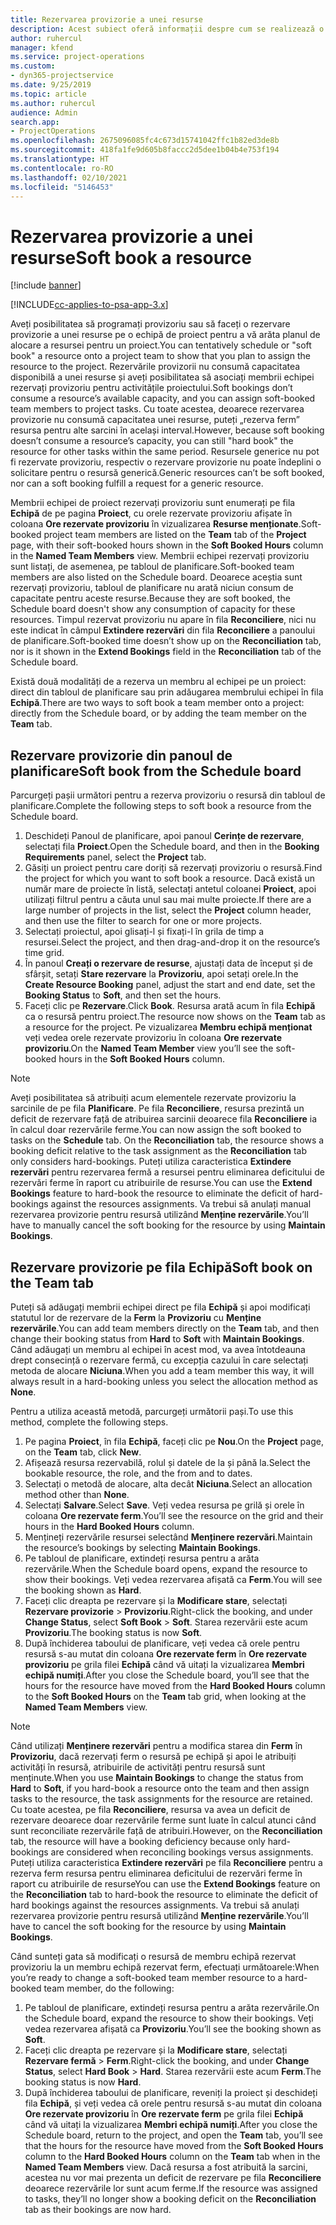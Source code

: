 ```yaml
---
title: Rezervarea provizorie a unei resurse
description: Acest subiect oferă informații despre cum se realizează o rezervare provizorie pentru membrii echipei de proiect.
author: ruhercul
manager: kfend
ms.service: project-operations
ms.custom:
- dyn365-projectservice
ms.date: 9/25/2019
ms.topic: article
ms.author: ruhercul
audience: Admin
search.app:
- ProjectOperations
ms.openlocfilehash: 2675096085fc4c673d15741042ffc1b82ed3de8b
ms.sourcegitcommit: 418fa1fe9d605b8faccc2d5dee1b04b4e753f194
ms.translationtype: HT
ms.contentlocale: ro-RO
ms.lasthandoff: 02/10/2021
ms.locfileid: "5146453"
---
```

# <a name="soft-book-a-resource"></a><span data-ttu-id="4c9b0-103">Rezervarea provizorie a unei resurse</span><span class="sxs-lookup"><span data-stu-id="4c9b0-103">Soft book a resource</span></span>

[!include [banner](../includes/psa-now-project-operations.md)]

[!INCLUDE[cc-applies-to-psa-app-3.x](../includes/cc-applies-to-psa-app-3x.md)]

<span data-ttu-id="4c9b0-104">Aveți posibilitatea să programați provizoriu sau să faceți o rezervare provizorie a unei resurse pe o echipă de proiect pentru a vă arăta planul de alocare a resursei pentru un proiect.</span><span class="sxs-lookup"><span data-stu-id="4c9b0-104">You can tentatively schedule or "soft book" a resource onto a project team to show that you plan to assign the resource to the project.</span></span> <span data-ttu-id="4c9b0-105">Rezervările provizorii nu consumă capacitatea disponibilă a unei resurse și aveți posibilitatea să asociați membrii echipei rezervați provizoriu pentru activitățile proiectului.</span><span class="sxs-lookup"><span data-stu-id="4c9b0-105">Soft bookings don’t consume a resource’s available capacity, and you can assign soft-booked team members to project tasks.</span></span> <span data-ttu-id="4c9b0-106">Cu toate acestea, deoarece rezervarea provizorie nu consumă capacitatea unei resurse, puteți „rezerva ferm” resursa pentru alte sarcini în același interval.</span><span class="sxs-lookup"><span data-stu-id="4c9b0-106">However, because soft booking doesn’t consume a resource’s capacity, you can still "hard book" the resource for other tasks within the same period.</span></span> <span data-ttu-id="4c9b0-107">Resursele generice nu pot fi rezervate provizoriu, respectiv o rezervare provizorie nu poate îndeplini o solicitare pentru o resursă generică.</span><span class="sxs-lookup"><span data-stu-id="4c9b0-107">Generic resources can’t be soft booked, nor can a soft booking fulfill a request for a generic resource.</span></span>

<span data-ttu-id="4c9b0-108">Membrii echipei de proiect rezervați provizoriu sunt enumerați pe fila **Echipă** de pe pagina **Proiect**, cu orele rezervate provizoriu afișate în coloana **Ore rezervate provizoriu** în vizualizarea **Resurse menționate**.</span><span class="sxs-lookup"><span data-stu-id="4c9b0-108">Soft-booked project team members are listed on the **Team** tab of the **Project** page, with their soft-booked hours shown in the **Soft Booked Hours** column in the **Named Team Members** view.</span></span> <span data-ttu-id="4c9b0-109">Membrii echipei rezervați provizoriu sunt listați, de asemenea, pe tabloul de planificare.</span><span class="sxs-lookup"><span data-stu-id="4c9b0-109">Soft-booked team members are also listed on the Schedule board.</span></span> <span data-ttu-id="4c9b0-110">Deoarece aceștia sunt rezervați provizoriu, tabloul de planificare nu arată niciun consum de capacitate pentru aceste resurse.</span><span class="sxs-lookup"><span data-stu-id="4c9b0-110">Because they are soft booked, the Schedule board doesn't show any consumption of capacity for these resources.</span></span> <span data-ttu-id="4c9b0-111">Timpul rezervat provizoriu nu apare în fila **Reconciliere**, nici nu este indicat în câmpul **Extindere rezervări** din fila **Reconciliere** a panoului de planificare.</span><span class="sxs-lookup"><span data-stu-id="4c9b0-111">Soft-booked time doesn’t show up on the **Reconciliation** tab, nor is it shown in the **Extend Bookings** field in the **Reconciliation** tab of the Schedule board.</span></span> 

<span data-ttu-id="4c9b0-112">Există două modalități de a rezerva un membru al echipei pe un proiect: direct din tabloul de planificare sau prin adăugarea membrului echipei în fila **Echipă**.</span><span class="sxs-lookup"><span data-stu-id="4c9b0-112">There are two ways to soft book a team member onto a project: directly from the Schedule board, or by adding the team member on the **Team** tab.</span></span> 

## <a name="soft-book-from-the-schedule-board"></a><span data-ttu-id="4c9b0-113">Rezervare provizorie din panoul de planificare</span><span class="sxs-lookup"><span data-stu-id="4c9b0-113">Soft book from the Schedule board</span></span>
<span data-ttu-id="4c9b0-114">Parcurgeți pașii următori pentru a rezerva provizoriu o resursă din tabloul de planificare.</span><span class="sxs-lookup"><span data-stu-id="4c9b0-114">Complete the following steps to soft book a resource from the Schedule board.</span></span> 

1. <span data-ttu-id="4c9b0-115">Deschideți Panoul de planificare, apoi panoul **Cerințe de rezervare**, selectați fila **Proiect**.</span><span class="sxs-lookup"><span data-stu-id="4c9b0-115">Open the Schedule board, and then in the **Booking Requirements** panel, select the **Project** tab.</span></span>
2. <span data-ttu-id="4c9b0-116">Găsiți un proiect pentru care doriți să rezervați provizoriu o resursă.</span><span class="sxs-lookup"><span data-stu-id="4c9b0-116">Find the project for which you want to soft book a resource.</span></span> <span data-ttu-id="4c9b0-117">Dacă există un număr mare de proiecte în listă, selectați antetul coloanei **Proiect**, apoi utilizați filtrul pentru a căuta unul sau mai multe proiecte.</span><span class="sxs-lookup"><span data-stu-id="4c9b0-117">If there are a large number of projects in the list, select the **Project** column header, and then use the filter to search for one or more projects.</span></span>
3. <span data-ttu-id="4c9b0-118">Selectați proiectul, apoi glisați-l și fixați-l în grila de timp a resursei.</span><span class="sxs-lookup"><span data-stu-id="4c9b0-118">Select the project, and then drag-and-drop it on the resource’s time grid.</span></span>
5. <span data-ttu-id="4c9b0-119">În panoul **Creați o rezervare de resurse**, ajustați data de început și de sfârșit, setați **Stare rezervare** la **Provizoriu**, apoi setați orele.</span><span class="sxs-lookup"><span data-stu-id="4c9b0-119">In the **Create Resource Booking** panel, adjust the start and end date, set the **Booking Status** to **Soft**, and then set the hours.</span></span> 
6. <span data-ttu-id="4c9b0-120">Faceți clic pe **Rezervare**.</span><span class="sxs-lookup"><span data-stu-id="4c9b0-120">Click **Book**.</span></span> <span data-ttu-id="4c9b0-121">Resursa arată acum în fila **Echipă** ca o resursă pentru proiect.</span><span class="sxs-lookup"><span data-stu-id="4c9b0-121">The resource now shows on the **Team** tab as a resource for the project.</span></span> <span data-ttu-id="4c9b0-122">Pe vizualizarea **Membru echipă menționat** veți vedea orele rezervate provizoriu în coloana **Ore rezervate provizoriu**.</span><span class="sxs-lookup"><span data-stu-id="4c9b0-122">On the **Named Team Member** view you’ll see the soft-booked hours in the **Soft Booked Hours** column.</span></span>

> [!NOTE]
> <span data-ttu-id="4c9b0-123">Aveți posibilitatea să atribuiți acum elementele rezervate provizoriu la sarcinile de pe fila **Planificare**. Pe fila **Reconciliere**, resursa prezintă un deficit de rezervare față de atribuirea sarcinii deoarece fila **Reconciliere** ia în calcul doar rezervările ferme.</span><span class="sxs-lookup"><span data-stu-id="4c9b0-123">You can now assign the soft booked to tasks on the **Schedule** tab. On the **Reconciliation** tab, the resource shows a booking deficit relative to the task assignment as the **Reconciliation** tab only considers hard-bookings.</span></span> <span data-ttu-id="4c9b0-124">Puteți utiliza caracteristica **Extindere rezervări** pentru rezervarea fermă a resursei pentru eliminarea deficitului de rezervări ferme în raport cu atribuirile de resurse.</span><span class="sxs-lookup"><span data-stu-id="4c9b0-124">You can use the **Extend Bookings** feature to hard-book the resource to eliminate the deficit of hard-bookings against the resources assignments.</span></span> <span data-ttu-id="4c9b0-125">Va trebui să anulați manual rezervarea provizorie pentru resursă utilizând **Menține rezervările**.</span><span class="sxs-lookup"><span data-stu-id="4c9b0-125">You’ll have to manually cancel the soft booking for the resource by using **Maintain Bookings**.</span></span>

## <a name="soft-book-on-the-team-tab"></a><span data-ttu-id="4c9b0-126">Rezervare provizorie pe fila Echipă</span><span class="sxs-lookup"><span data-stu-id="4c9b0-126">Soft book on the Team tab</span></span>

<span data-ttu-id="4c9b0-127">Puteți să adăugați membrii echipei direct pe fila **Echipă** și apoi modificați statutul lor de rezervare de la **Ferm** la **Provizoriu** cu **Menține rezervările**.</span><span class="sxs-lookup"><span data-stu-id="4c9b0-127">You can add team members directly on the **Team** tab, and then change their booking status from **Hard** to **Soft** with **Maintain Bookings**.</span></span> <span data-ttu-id="4c9b0-128">Când adăugați un membru al echipei în acest mod, va avea întotdeauna drept consecință o rezervare fermă, cu excepția cazului în care selectați metoda de alocare **Niciuna**.</span><span class="sxs-lookup"><span data-stu-id="4c9b0-128">When you add a team member this way, it will always result in a hard-booking unless you select the allocation method as **None**.</span></span>

<span data-ttu-id="4c9b0-129">Pentru a utiliza această metodă, parcurgeți următorii pași.</span><span class="sxs-lookup"><span data-stu-id="4c9b0-129">To use this method, complete the following steps.</span></span>

1. <span data-ttu-id="4c9b0-130">Pe pagina **Proiect**, în fila **Echipă**, faceți clic pe **Nou**.</span><span class="sxs-lookup"><span data-stu-id="4c9b0-130">On the **Project** page, on the **Team** tab, click **New**.</span></span>
2. <span data-ttu-id="4c9b0-131">Afișează resursa rezervabilă, rolul și datele de la și până la.</span><span class="sxs-lookup"><span data-stu-id="4c9b0-131">Select the bookable resource, the role, and the from and to dates.</span></span>
3. <span data-ttu-id="4c9b0-132">Selectați o metodă de alocare, alta decât **Niciuna**.</span><span class="sxs-lookup"><span data-stu-id="4c9b0-132">Select an allocation method other than **None**.</span></span>
4. <span data-ttu-id="4c9b0-133">Selectați **Salvare**.</span><span class="sxs-lookup"><span data-stu-id="4c9b0-133">Select **Save**.</span></span> <span data-ttu-id="4c9b0-134">Veți vedea resursa pe grilă și orele în coloana **Ore rezervate ferm**.</span><span class="sxs-lookup"><span data-stu-id="4c9b0-134">You’ll see the resource on the grid and their hours in the **Hard Booked Hours** column.</span></span>
5. <span data-ttu-id="4c9b0-135">Mențineți rezervările resursei selectând **Menținere rezervări**.</span><span class="sxs-lookup"><span data-stu-id="4c9b0-135">Maintain the resource’s bookings by selecting **Maintain Bookings**.</span></span>
6. <span data-ttu-id="4c9b0-136">Pe tabloul de planificare, extindeți resursa pentru a arăta rezervările.</span><span class="sxs-lookup"><span data-stu-id="4c9b0-136">When the Schedule board opens, expand the resource to show their bookings.</span></span> <span data-ttu-id="4c9b0-137">Veți vedea rezervarea afișată ca **Ferm**.</span><span class="sxs-lookup"><span data-stu-id="4c9b0-137">You will see the booking shown as **Hard**.</span></span>
7. <span data-ttu-id="4c9b0-138">Faceți clic dreapta pe rezervare și la **Modificare stare**, selectați **Rezervare provizorie** \> **Provizoriu**.</span><span class="sxs-lookup"><span data-stu-id="4c9b0-138">Right-click the booking, and under **Change Status**, select **Soft Book** \> **Soft**.</span></span> <span data-ttu-id="4c9b0-139">Starea rezervării este acum **Provizoriu**.</span><span class="sxs-lookup"><span data-stu-id="4c9b0-139">The booking status is now **Soft**.</span></span>
8. <span data-ttu-id="4c9b0-140">După închiderea taboului de planificare, veți vedea că orele pentru resursă s-au mutat din coloana **Ore rezervate ferm** în **Ore rezervate provizoriu** pe grila filei **Echipă** când vă uitați la vizualizarea **Membri echipă numiți**.</span><span class="sxs-lookup"><span data-stu-id="4c9b0-140">After you close the Schedule board, you’ll see that the hours for the resource have moved from the **Hard Booked Hours** column to the **Soft Booked Hours** on the **Team** tab grid, when looking at the **Named Team Members** view.</span></span>

> [!NOTE]
> <span data-ttu-id="4c9b0-141">Când utilizați **Menținere rezervări** pentru a modifica starea din **Ferm** în **Provizoriu**, dacă rezervați ferm o resursă pe echipă și apoi le atribuiți activități în resursă, atribuirile de activități pentru resursă sunt menținute.</span><span class="sxs-lookup"><span data-stu-id="4c9b0-141">When you use **Maintain Bookings** to change the status from **Hard** to **Soft**, if you hard-book a resource onto the team and then assign tasks to the resource, the task assignments for the resource are retained.</span></span> <span data-ttu-id="4c9b0-142">Cu toate acestea, pe fila **Reconciliere**, resursa va avea un deficit de rezervare deoarece doar rezervările ferme sunt luate în calcul atunci când sunt reconciliate rezervările față de atribuiri.</span><span class="sxs-lookup"><span data-stu-id="4c9b0-142">However, on the **Reconciliation** tab, the resource will have a booking deficiency because only hard-bookings are considered when reconciling bookings versus assignments.</span></span> <span data-ttu-id="4c9b0-143">Puteți utiliza caracteristica **Extindere rezervări** pe fila **Reconciliere** pentru a rezerva ferm resursa pentru eliminarea deficitului de rezervări ferme în raport cu atribuirile de resurse</span><span class="sxs-lookup"><span data-stu-id="4c9b0-143">You can use the **Extend Bookings** feature on the **Reconciliation** tab to hard-book the resource to eliminate the deficit of hard bookings against the resources assignments.</span></span> <span data-ttu-id="4c9b0-144">Va trebui să anulați rezervarea provizorie pentru resursă utilizând **Menține rezervările**.</span><span class="sxs-lookup"><span data-stu-id="4c9b0-144">You’ll have to cancel the soft booking for the resource by using **Maintain Bookings**.</span></span>

<span data-ttu-id="4c9b0-145">Când sunteți gata să modificați o resursă de membru echipă rezervat provizoriu la un membru echipă rezervat ferm, efectuați următoarele:</span><span class="sxs-lookup"><span data-stu-id="4c9b0-145">When you’re ready to change a soft-booked team member resource to a hard-booked team member, do the following:</span></span>

1. <span data-ttu-id="4c9b0-146">Pe tabloul de planificare, extindeți resursa pentru a arăta rezervările.</span><span class="sxs-lookup"><span data-stu-id="4c9b0-146">On the Schedule board, expand the resource to show their bookings.</span></span> <span data-ttu-id="4c9b0-147">Veți vedea rezervarea afișată ca **Provizoriu**.</span><span class="sxs-lookup"><span data-stu-id="4c9b0-147">You’ll see the booking shown as **Soft**.</span></span>
2. <span data-ttu-id="4c9b0-148">Faceți clic dreapta pe rezervare și la **Modificare stare**, selectați **Rezervare fermă** \> **Ferm**.</span><span class="sxs-lookup"><span data-stu-id="4c9b0-148">Right-click the booking, and under **Change Status**, select **Hard Book** \> **Hard**.</span></span> <span data-ttu-id="4c9b0-149">Starea rezervării este acum **Ferm**.</span><span class="sxs-lookup"><span data-stu-id="4c9b0-149">The booking status is now **Hard**.</span></span>
3. <span data-ttu-id="4c9b0-150">După închiderea taboului de planificare, reveniți la proiect și deschideți fila **Echipă**, și veți vedea că orele pentru resursă s-au mutat din coloana **Ore rezervate provizoriu** în **Ore rezervate ferm** pe grila filei **Echipă** când vă uitați la vizualizarea **Membri echipă numiți**.</span><span class="sxs-lookup"><span data-stu-id="4c9b0-150">After you close the Schedule board, return to the project, and open the **Team** tab, you’ll see that the hours for the resource have moved from the **Soft Booked Hours** column to the **Hard Booked Hours** column on the **Team** tab when in the **Named Team Members** view.</span></span> <span data-ttu-id="4c9b0-151">Dacă resursa a fost atribuită la sarcini, acestea nu vor mai prezenta un deficit de rezervare pe fila **Reconciliere** deoarece rezervările lor sunt acum ferme.</span><span class="sxs-lookup"><span data-stu-id="4c9b0-151">If the resource was assigned to tasks, they’ll no longer show a booking deficit on the **Reconciliation** tab as their bookings are now hard.</span></span>

